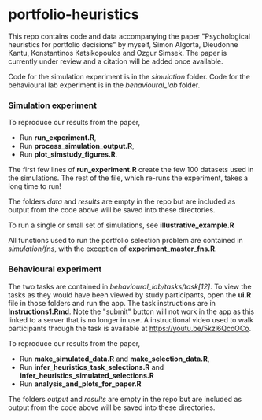 # portfolio-heuristics

This repo contains code and data accompanying the paper "Psychological heuristics for portfolio decisions" by myself, Simon Algorta, Dieudonne Kantu, Konstantinos Katsikopoulos and Ozgur Simsek. The paper is currently under review and a citation will be added once available.

Code for the simulation experiment is in the *simulation* folder.
Code for the behavioural lab experiment is in the *behavioural_lab* folder.

### Simulation experiment

To reproduce our results from the paper,

- Run **run_experiment.R**,
- Run **process_simulation_output.R**,
- Run **plot_simstudy_figures.R**.

The first few lines of **run_experiment.R** create the few 100 datasets used in the simulations. The rest of the file, which re-runs the experiment, takes a long time to run! 

The folders *data* and *results* are empty in the repo but are included as output from the code above will be saved into these directories.

To run a single or small set of simulations, see **illustrative_example.R**

All functions used to run the portfolio selection problem are contained in *simulation/fns*, with the exception of **experiment_master_fns.R**.

### Behavioural experiment

The two tasks are contained in *behavioural_lab/tasks/task[12]*. To view the tasks as they would have been viewed by study participants, open the **ui.R** file in those folders and run the app. The task instructions are in **Instructions1.Rmd**. Note the "submit" button will not work in the app as this linked to a server that is no longer in use. A instructional video used to walk participants through the task is available at https://youtu.be/5kzl6QcoOCo.

To reproduce our results from the paper,

- Run **make_simulated_data.R** and **make_selection_data.R**,
- Run **infer_heuristics_task_selections.R** and **infer_heuristics_simulated_selections.R**
- Run **analysis_and_plots_for_paper.R**

The folders *output* and *results* are empty in the repo but are included as output from the code above will be saved into these directories.
